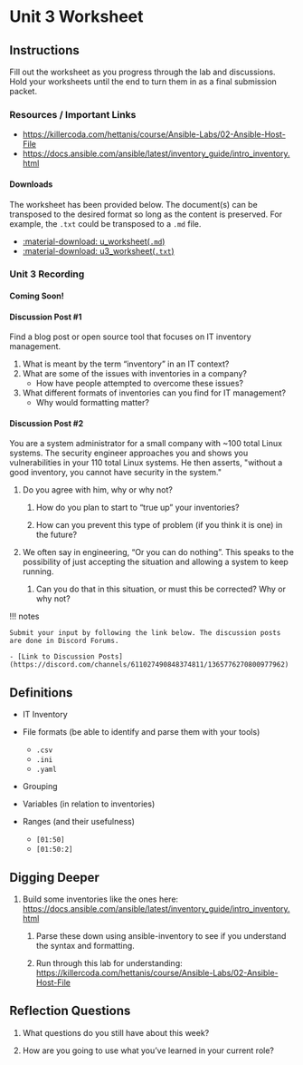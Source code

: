 # Unit 3 Worksheet

## Instructions

Fill out the worksheet as you progress through the lab and discussions.
Hold your worksheets until the end to turn them in as a final submission packet.

### Resources / Important Links

- <https://killercoda.com/hettanis/course/Ansible-Labs/02-Ansible-Host-File>
- <https://docs.ansible.com/ansible/latest/inventory_guide/intro_inventory.html>

#### Downloads

The worksheet has been provided below. The document(s) can be transposed to
the desired format so long as the content is preserved. For example, the `.txt`
could be transposed to a `.md` file.

- <a href="../../assets/BOOK/downloads/u3/u3_worksheet.md.txt" target="_blank" download="u3_worksheet.md">:material-download: u_worksheet(`.md`)</a>  
- <a href="../../assets/BOOK/downloads/u3/u_3worksheet.txt" target="_blank" download>:material-download: u3_worksheet(`.txt`)</a>  

### Unit 3 Recording

#### Coming Soon!

<!-- <iframe -->
<!--     style="width: 100%; height: 100%; border: none; -->
<!--     aspect-ratio: 16/9; border-radius: 1rem; background:black" -->
<!--     src="PLACEHOLDER: Unit Embed Link" -->
<!--     title="PLACEHOLDER: Unit recording title" -->
<!--     frameborder="0" -->
<!--     allow="accelerometer; autoplay; clipboard-write; encrypted-media; gyroscope; picture-in-picture; web-share" -->
<!--     referrerpolicy="strict-origin-when-cross-origin" -->
<!--     allowfullscreen> -->
<!-- </iframe> -->

#### Discussion Post #1

Find a blog post or open source tool that focuses on IT inventory management.  

1. What is meant by the term “inventory” in an IT context?
2. What are some of the issues with inventories in a company?
    - How have people attempted to overcome these issues?
3. What different formats of inventories can you find for IT management?
    - Why would formatting matter?


#### Discussion Post #2

You are a system administrator for a small company with ~100 total Linux 
systems. The security engineer approaches you and shows you vulnerabilities in 
your 110 total Linux systems. He then asserts, "without a good inventory, you 
cannot have security in the system."  

1. Do you agree with him, why or why not?

    1. How do you plan to start to “true up” your inventories?

    2. How can you prevent this type of problem (if you think it is one) in the future?

2. We often say in engineering, “Or you can do nothing”. This speaks to the possibility
   of just accepting the situation and allowing a system to keep running.

    1. Can you do that in this situation, or must this be corrected? Why or why not?


!!! notes

    Submit your input by following the link below. The discussion posts are done in Discord Forums.

    - [Link to Discussion Posts](https://discord.com/channels/611027490848374811/1365776270800977962)


## Definitions

- IT Inventory

- File formats (be able to identify and parse them with your tools)
    - `.csv`
    - `.ini`
    - `.yaml`

- Grouping

- Variables (in relation to inventories)

- Ranges (and their usefulness)
    - `[01:50]`
    - `[01:50:2]`


## Digging Deeper

1. Build some inventories like the ones here:
   <https://docs.ansible.com/ansible/latest/inventory_guide/intro_inventory.html>

    1. Parse these down using ansible-inventory to see if you understand the syntax
       and formatting.

    2. Run through this lab for understanding:
       <https://killercoda.com/hettanis/course/Ansible-Labs/02-Ansible-Host-File>



## Reflection Questions

1. What questions do you still have about this week?

2. How are you going to use what you’ve learned in your current role?

